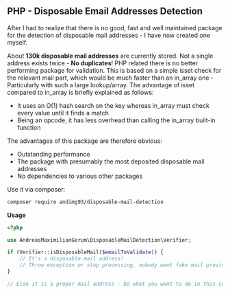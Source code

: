##  PHP - Disposable Email Addresses Detection

After I had to realize that there is no good, fast and well maintained package for the detection of disposable mail addresses - I have now created one myself. 

About **130k disposable mail addresses** are currently stored. Not a single address exists twice - **No duplicates**!
PHP related there is no better performing package for validation. This is based on a simple isset check for the relevant mail part, which would be much faster than an in_array one - Particularly with such a large lookup/array.
The advantage of isset compared to in_array is briefly explained as follows:
- It uses an O(1) hash search on the key whereas in_array must check every value until it finds a match
- Being an opcode, it has less overhead than calling the in_array built-in function

The advantages of this package are therefore obvious:
- Outstanding performance
- The package with presumably the most deposited disposable mail addresses
- No dependencies to various other packages

Use it via composer:
```bash
composer require andimg93/disposable-mail-detection
```

**Usage**
```php
<?php

use AndreasMaximilianGerum\DisposableMailDetection\Verifier;

if (Verifier::isDisposableMail($emailToValidate)) {
    // It's a disposable mail address!
    // Throw exception or stop processing, nobody want fake mail providers.
}

// Else it is a proper mail address - Do what you want to do in this case.
```
